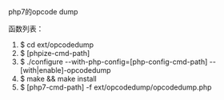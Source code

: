 php7的opcode dump

函数列表：




1.  $ cd ext/opcodedump
2.  $ [phpize-cmd-path]
1.  $ ./configure --with-php-config=[php-config-cmd-path] --[with|enable]-opcodedump
2.  $ make && make install
3.  $ [php7-cmd-path] -f ext/opcodedump/opcodedump.php

